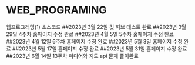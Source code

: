 # WEB_PROGRAMING 
웹프로그래밍(1) 소스코드 
##2023년 3월 22일 깃 허브 테스트 완료 
##2023년 3월 29일 4주차 홈페이지 수정 완료 
##2023년 4월 5일 5주차 홈페이지 수정 완료 
##2023년 4월 12일 6주차 홈페이지 수정 완료
##2023년 5월 3일 홈페이지 수정 완료 
##2023년 5월 17일 홈페이지 수정 완료 
##2023년 5월 31일 홈페이지 수정 완료   
##2023년 6월 14일 13주차 미디어와 지도 api 문제 풀이완료 